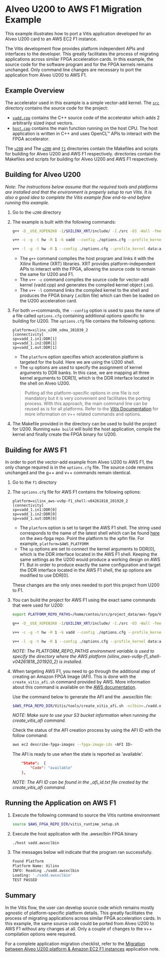 # Alveo U200 to AWS F1 Migration Example

This example illustrates how to port a Vitis application developed for an Alveo U200 card to an AWS EC2 F1 instance. 

The Vitis development flow provides platform independent APIs and interfaces to the developer. This greatly facilitates the process of migrating applications across similar FPGA acceleration cards. In this example, the source code for the software program and for the FPGA kernels remains unchanged. Only command line changes are necessary to port the application from Alveo U200 to AWS F1.


## Example Overview  

The accelerator used in this example is a simple vector-add kernel. The [`src`](./src) directory contains the source code for the project:

- [`vadd.cpp`](./src/vadd.cpp)  contains the C++ source code of the accelerator which adds 2 arbitrarily sized input vectors. 
- [`host.cpp`](./src/host.cpp) contains the main function running on the host CPU. The host application is written in C++ and uses OpenCL™ APIs to interact with the FPGA accelerator.

The [`u200`](./u200) and  The [`u200`](./u200) and [`f1`](./f1) directories contain the Makefiles and scripts for building for Alveo U200 and AWS F1 respectively.  directories contain the Makefiles and scripts for building for Alveo U200 and AWS F1 respectively.



## Building for Alveo U200

*Note: The instructions below assume that the required tools and platforms are installed and that the environment is properly setup to run Vitis. It is also a good idea to complete the Vitis example flow end-to-end before running this example.*

1. Go to the `u200` directory 

2. The example is built with the following commands:

    ```bash
    g++ -D__USE_XOPEN2K8 -I/$XILINX_XRT/include/ -I./src -O3 -Wall -fmessage-length=0 -std=c++11 ../src/host.cpp -L/$XILINX_XRT/lib/ -lxilinxopencl -lpthread -lrt -o host
    
    v++ -c -g -t hw -R 1 -k vadd --config ./options.cfg --profile_kernel data:all:all:all --profile_kernel stall:all:all:all --save-temps --temp_dir ./temp_dir --report_dir ./report_dir --log_dir ./log_dir -I../src ../src/vadd.cpp -o ./vadd.hw.xo
    
    v++ -l -g -t hw -R 1 --config ./options.cfg --profile_kernel data:all:all:all --profile_kernel stall:all:all:all --temp_dir ./temp_dir --report_dir ./report_dir --log_dir ./log_dir -I../src vadd.hw.xo -o add.hw.xclbin
    ```

    * The `g++` command compiles the host program and links it with the Xilinx Runtime (XRT) libraries. XRT provides platform-independent APIs to interact with the FPGA, allowing the source code to remain the same for U200 and F1.
    * The `v++ -c` command compiles the source code for vector-add kernel (vadd.cpp) and generates the compiled kernel object (.xo). 
    * The `v++ -l` command links the compiled kernel to the shell and produces the FPGA binary (.xclbin file) which can then be loaded on the U200 acceleration card.

3. For both `v++`commands, the `--config` option is used to pass the name of a file called `options.cfg` containing additional options specific to building for U200. The `options.cfg` file contains the following options: 

    ```
    platform=xilinx_u200_xdma_201830_2
    [connectivity]
    sp=vadd_1.in1:DDR[1]
    sp=vadd_1.in2:DDR[1]
    sp=vadd_1.out:DDR[1]
    ```

    * The `platform` option specifies which acceleration platform is targeted for the build. Here we are using the U200 shell. 
    * The `sp` options are used to specify the assignment of kernel arguments to DDR banks. In this case, we are mapping all three kernel arguments to DDR[1], which is the DDR interface located in the shell on Alveo U200.
    
    > Putting all the platform-specific options in one file is not mandatory but it is very convenient and facilitates the porting process. With this approach, the main command line can be reused as is for all platforms. Refer to the [Vitis Documentation](https://www.xilinx.com/html_docs/xilinx2020_1/vitis_doc/kme1569523964461.html) for more information on v++ related commands and options. 

4. The Makefile provided in the directory can be used to build the project for U200. Running `make build` will build the host application, compile the kernel and finally create the FPGA binary for U200. 

     
## Building for AWS F1

In order to port the vector-add example from Alveo U200 to AWS F1, the only change required is in the `options.cfg` file. The source code remains unchanged and the g++ and v++ commands remain identical.

1. Go to the `f1` directory 

2.  The `options.cfg` file for AWS F1 contains the following options:

    ```
    platform=xilinx_aws-vu9p-f1_shell-v04261818_201920_2
    [connectivity]
    sp=vadd_1.in1:DDR[0]
    sp=vadd_1.in2:DDR[0]
    sp=vadd_1.out:DDR[0]
    ```
    
    * The `platform` option is set to target the AWS F1 shell. The string used corresponds to the name of the latest shell which can be found [here](https://github.com/aws/aws-fpga/tree/master/Vitis/aws_platform) on the aws-fpga repo. Point the platform to the xpfm file. For example, 
    ```platform=$AWS_PLATFORM```
    * The `sp` options are set to connect the kernel arguments to DDR[0], which is the DDR interface located in the AWS F1 shell. Keeping the same settings as the U200 would produce a working design on AWS F1. But in order to produce exactly the same configuration and target the DDR interface located in the AWS F1 shell, the sp options are modified to use DDR[0].

    These changes are the only ones needed to port this project from U200 to F1. 
    
3.  You can build the project for AWS F1 using the exact same commands that were used for U200:

    ```bash
    export PLATFORM_REPO_PATHS=/home/centos/src/project_data/aws-fpga/Vitis/aws_platform
    
    g++ -D__USE_XOPEN2K8 -I/$XILINX_XRT/include/ -I./src -O3 -Wall -fmessage-length=0 -std=c++11 ../src/host.cpp -L/$XILINX_XRT/lib/ -lxilinxopencl -lpthread -lrt -o host

    v++ -c -g -t hw -R 1 -k vadd --config ./options.cfg --profile_kernel data:all:all:all --profile_kernel stall:all:all:all --save-temps --temp_dir ./temp_dir --report_dir ./report_dir --log_dir ./log_dir -I../src ../src/vadd.cpp -o ./vadd.hw.xo
    
    v++ -l -g -t hw -R 1 --config ./options.cfg --profile_kernel data:all:all:all --profile_kernel stall:all:all:all --temp_dir ./temp_dir --report_dir ./report_dir --log_dir ./log_dir -I../src vadd.hw.xo -o vadd.xclbin    
    ```
    
    *NOTE: The PLATFORM_REPO_PATHS environment variable is used to specify the directory where the AWS platform (xilinx_aws-vu9p-f1_shell-v04261818_201920_2) is installed.*
    
4. When targeting AWS F1, you need to go through the additional step of creating an Amazon FPGA Image (AFI). This is done with the `create_vitis_afi.sh` command provided by AWS. More information about this command is available on the [AWS documentation](https://github.com/aws/aws-fpga/blob/master/Vitis/README.md#2-create-an-amazon-fpga-image-afi).     

    Use the command below to generate the AFI and the .awsxclbin file:

    ```bash 
    $AWS_FPGA_REPO_DIR/Vitis/tools/create_vitis_afi.sh -xclbin=./vadd.xclbin -o=./vadd -s3_bucket=<bucket-name> -s3_dcp_key=f1-dcp-folder -s3_logs_key=f1-logs 
    ```
    
    *NOTE: Make sure to use your S3 bucket information when running the create_vitis_afi command.*
    
    Check the status of the AFI creation process by using the AFI ID with the follow command:

    ```bash
    aws ec2 describe-fpga-images --fpga-image-ids <AFI ID>
    ```

    The AFI is ready to use when the state is reported as 'available'.  

    ```json 
        "State":  {
            "Code": "available" 
        },
    ```

    *NOTE: The AFI ID can be found in the _afi_id.txt file created by the create_vitis_afi command.*



## Running the Application on AWS F1

1. Execute the following command to source the Vitis runtime environment 

    ```bash
    source $AWS_FPGA_REPO_DIR/vitis_runtime_setup.sh
    ```

2. Execute the host application with the .awsxclbin FPGA binary

    ```bash
    ./host vadd.awsxclbin
    ```
    
3. The messages below will indicate that the program ran successfully.

    ```bash
    Found Platform
    Platform Name: Xilinx
    INFO: Reading ./vadd.awsxclbin
    Loading: './vadd.awsxclbin'
    TEST PASSED
    ```


## Summary

In the Vitis flow, the user can develop source code which remains mostly agnostic of platform-specific platform details. This greatly facilitates the process of migrating applications across similar FPGA acceleration cards. In this example, the same source code could be ported from Alveo U200 to AWS F1 without any changes at all. Only a couple of changes to the v++ compilation options were required. 

For a complete application migration checklist, refer to the [Migration between Alveo U200 platform & Amazon EC2 F1 instances](../../Alveo_to_AWS_F1_Migration.md) application note.
